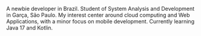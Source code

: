 A newbie developer in Brazil. Student of System Analysis and Development in Garça, São Paulo.
My interest center around cloud computing and Web Applications, with a minor focus on mobile development.
Currently learning Java 17 and Kotlin.

<!---
LE-Silva/LE-Silva is a ✨ special ✨ repository because its `README.md` (this file) appears on your GitHub profile.
You can click the Preview link to take a look at your changes.
--->
